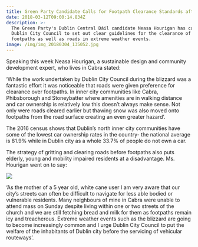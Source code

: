 ```yaml
---
title: Green Party Candidate Calls for Footpath Clearance Standards after Big Snow
date: 2018-03-12T09:00:14.834Z
description: >-
  The Green Party's Dublin Central Dáil candidate Neasa Hourigan has called on
  Dublin City Council to set out clear guidelines for the clearance of snow from
  footpaths as well as roads in extreme weather events.
image: /img/img_20180304_135052.jpg
---
```

Speaking this week Neasa Hourigan, a sustainable design and community development expert, who lives in Cabra stated:

‘While the work undertaken by Dublin City Council during the blizzard was a fantastic effort it was noticeable that roads were given preference for clearance over footpaths. In inner city communities like Cabra, Phibsborough and Stoneybatter where amenities are in walking distance and car ownership is relatively low this doesn’t always make sense. Not only were roads cleared earlier but thawing snow was also moved onto footpaths from the road surface creating an even greater hazard’.

The 2016 census shows that Dublin’s north inner city communities have some of the lowest car ownership rates in the country- the national average is 81.9% while in Dublin city as a whole 33.7% of people do not own a car.

The strategy of gritting and clearing roads before footpaths also puts elderly, young and mobility impaired residents at a disadvantage. Ms. Hourigan went on to say:

![](/img/img_20180304_133421.jpg)

‘As the mother of a 5 year old, white cane user I am very aware that our city’s streets can often be difficult to navigate for less able bodied or vulnerable residents. Many neighbours of mine in Cabra were unable to attend mass on Sunday despite living within one or two streets of the church and we are still fetching bread and milk for them as footpaths remain icy and treacherous. Extreme weather events such as the blizzard are going to become increasingly common and I urge Dublin City Council to put the welfare of the inhabitants of Dublin city before the servicing of vehicular routeways’.
